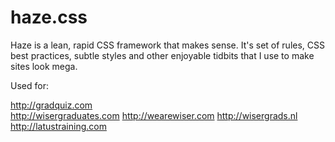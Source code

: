 haze.css
====

Haze is a lean, rapid CSS framework that makes sense. It's set of 
rules, CSS best practices, subtle styles and other enjoyable tidbits
that I use to make sites look mega.

Used for:

http://gradquiz.com<br />
http://wisergraduates.com
http://wearewiser.com
http://wisergrads.nl
http://latustraining.com
